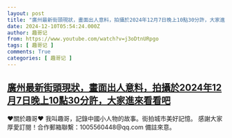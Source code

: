 ```yaml
---
layout: post
title: "廣州最新街頭現狀，畫面出人意料，拍攝於2024年12月7日晚上10點30分許，大家進來看看吧"
date: 2024-12-10T05:54:24.000Z
author: 趣哥记
from: https://www.youtube.com/watch?v=j3oDtnURpgo
tags: [ 趣哥记 ]
comments: True
categories: [ 趣哥记 ]
---
```

<!--1733810064000-->
[廣州最新街頭現狀，畫面出人意料，拍攝於2024年12月7日晚上10點30分許，大家進來看看吧](https://www.youtube.com/watch?v=j3oDtnURpgo)
------

<div>
♥關於趣哥♥  我叫趣哥，記錄中國小人物的故事。街拍城市美好記憶。  感謝大家厚愛訂閱！合作郵箱聯繫：1005560448@qq.com 備註來意。
</div>
